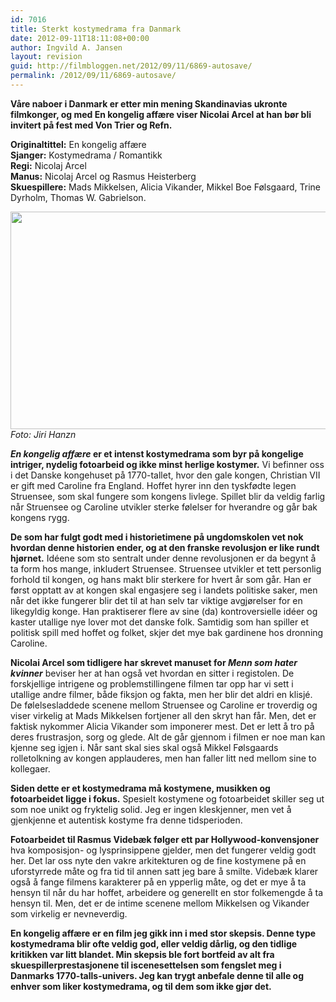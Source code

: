 ```yaml
---
id: 7016
title: Sterkt kostymedrama fra Danmark
date: 2012-09-11T18:11:08+00:00
author: Ingvild A. Jansen
layout: revision
guid: http://filmbloggen.net/2012/09/11/6869-autosave/
permalink: /2012/09/11/6869-autosave/
---
```

**Våre naboer i Danmark er etter min mening Skandinavias ukronte filmkonger, og med En kongelig affære viser Nicolai Arcel at han bør bli invitert på fest med Von Trier og Refn.<!--more-->**

**Originaltittel:** En kongelig affære  
**Sjanger:** Kostymedrama / Romantikk  
**Regi:** Nicolaj Arcel  
**Manus:** Nicolaj Arcel og Rasmus Heisterberg  
**Skuespillere:** Mads Mikkelsen, Alicia Vikander, Mikkel Boe Følsgaard, Trine Dyrholm, Thomas W. Gabrielson.

<a href="http://filmbloggen.net/2012/09/11/sterk-kostymedrama-fra-danmark/glntwpf10/" rel="attachment wp-att-6870"><img class="alignnone size-large wp-image-6870" src="http://filmbloggen.net/wp-content/uploads//2012/09/glntwpf10-620x348.jpg" alt="" width="620" height="348" /></a>  
_Foto: Jiri Hanzn_

**_En kongelig affære_ er et intenst kostymedrama som byr på kongelige intriger, nydelig fotoarbeid og ikke minst herlige kostymer.** Vi befinner oss i det Danske kongehuset på 1770-tallet, hvor den gale kongen, Christian VII er gift med Caroline fra England. Hoffet hyrer inn den tyskfødte legen Struensee, som skal fungere som kongens livlege. Spillet blir da veldig farlig når Struensee og Caroline utvikler sterke følelser for hverandre og går bak kongens rygg.

**De som har fulgt godt med i historietimene på ungdomskolen vet nok hvordan denne historien ender, og at den franske revolusjon er like rundt hjørnet.** Idéene som sto sentralt under denne revolusjonen er da begynt å ta form hos mange, inkludert Struensee. Struensee utvikler et tett personlig forhold til kongen, og hans makt blir sterkere for hvert år som går. Han er først opptatt av at kongen skal engasjere seg i landets politiske saker, men når det ikke fungerer blir det til at han selv tar viktige avgjørelser for en likegyldig konge. Han praktiserer flere av sine (da) kontroversielle idéer og kaster utallige nye lover mot det danske folk. Samtidig som han spiller et politisk spill med hoffet og folket, skjer det mye bak gardinene hos dronning Caroline.

**Nicolai Arcel som tidligere har skrevet manuset for _Menn som hater kvinner_** beviser her at han også vet hvordan en sitter i registolen. De forskjellige intrigene og problemstillingene filmen tar opp har vi sett i utallige andre filmer, både fiksjon og fakta, men her blir det aldri en klisjé. De følelsesladdede scenene mellom Struensee og Caroline er troverdig og viser virkelig at Mads Mikkelsen fortjener all den skryt han får. Men, det er faktisk nykommer Alicia Vikander som imponerer mest. Det er lett å tro på deres frustrasjon, sorg og glede. Alt de går gjennom i filmen er noe man kan kjenne seg igjen i. Når sant skal sies skal også Mikkel Følsgaards rolletolkning av kongen applauderes, men han faller litt ned mellom sine to kollegaer.

**Siden dette er et kostymedrama må kostymene, musikken og fotoarbeidet ligge i fokus.** Spesielt kostymene og fotoarbeidet skiller seg ut som noe unikt og fryktelig solid. Jeg er ingen kleskjenner, men vet å gjenkjenne et autentisk kostyme fra denne tidsperioden.

**Fotoarbeidet til Rasmus Videbæk følger ett par Hollywood-konvensjoner** hva komposisjon- og lysprinsippene gjelder, men det fungerer veldig godt her. Det lar oss nyte den vakre arkitekturen og de fine kostymene på en uforstyrrede måte og fra tid til annen satt jeg bare å smilte. Videbæk klarer også å fange filmens karakterer på en ypperlig måte, og det er mye å ta hensyn til når du har hoffet, arbeidere og generellt en stor folkemengde å ta hensyn til. Men, det er de intime scenene mellom Mikkelsen og Vikander som virkelig er nevneverdig.

**En kongelig affære er en film jeg gikk inn i med stor skepsis. Denne type kostymedrama blir ofte veldig god, eller veldig dårlig, og den tidlige kritikken var litt blandet. Min skepsis ble fort bortfeid av alt fra skuespillerprestasjonene til iscenesettelsen som fengslet meg i Danmarks 1770-talls-univers. Jeg kan trygt anbefale denne til alle og enhver som liker kostymedrama, og til dem som ikke gjør det.**

<div class="video-shortcode">
</div>